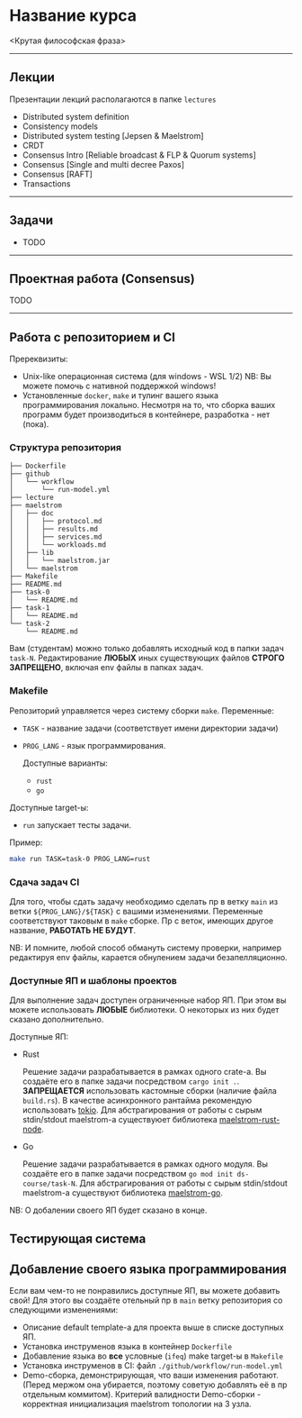 # Название курса

<Крутая философская фраза>

---

## Лекции

Презентации лекций располагаются в папке `lectures`

- Distributed system definition
- Consistency models
- Distributed system testing [Jepsen & Maelstrom]
- CRDT
- Consensus Intro [Reliable broadcast & FLP & Quorum systems]
- Consensus [Single and multi decree Paxos]
- Consensus [RAFT]
- Transactions

---

## Задачи

- TODO

---

## Проектная работа (Consensus)

TODO

---

## Работа с репозиторием и CI

Пререквизиты:

- Unix-like операционная система (для windows - WSL 1/2)
  NB: Вы можете помочь с нативной поддержкой windows!
- Установленные `docker`, `make` и тулинг вашего языка программирования локально.
  Несмотря на то, что сборка ваших программ будет производиться в контейнере, разработка - нет (пока).

### Структура репозитория

```
├── Dockerfile
├── github
│   └── workflow
│       └── run-model.yml
├── lecture
├── maelstrom
│   ├── doc
│   │   ├── protocol.md
│   │   ├── results.md
│   │   ├── services.md
│   │   └── workloads.md
│   ├── lib
│   │   └── maelstrom.jar
│   └── maelstrom
├── Makefile
├── README.md
├── task-0
│   └── README.md
├── task-1
│   └── README.md
└── task-2
    └── README.md
```

Вам (студентам) можно только добавлять исходный код в папки задач `task-N`. Редактирование **ЛЮБЫХ** иных существующих файлов **СТРОГО ЗАПРЕЩЕНО**, включая env файлы в папках задач.

### Makefile

Репозиторий управляется через систему сборки `make`.
Переменные:

- `TASK` - название задачи (соответствует имени директории задачи)
- `PROG_LANG` - язык программирования.

  Доступные варианты:
  - `rust`
  - `go`

Доступные target-ы:

- `run` запускает тесты задачи.

Пример:

```sh
make run TASK=task-0 PROG_LANG=rust
```

### Сдача задач CI

Для того, чтобы сдать задачу необходимо сделать пр в ветку `main` из ветки `${PROG_LANG}/${TASK}` с вашими изменениями. Переменные соответствуют таковым в `make` сборке. Пр с веток, имеющих другое название, **РАБОТАТЬ НЕ БУДУТ**.

NB: И помните, любой способ обмануть систему проверки, например редактируя env файлы, карается обнулением задачи безапелляционно.

### Доступные ЯП и шаблоны проектов

Для выполнение задач доступен ограниченные набор ЯП. При этом вы можете использовать **ЛЮБЫЕ** библиотеки. О некоторых из них будет сказано дополнительно.

Доступные ЯП:

- Rust

  Решение задачи разрабатывается в рамках одного crate-а. Вы создаёте его в папке задачи посредством `cargo init .`.
  **ЗАПРЕЩАЕТСЯ** использовать кастомные сборки (наличие файла `build.rs`). В качестве асинхронного рантайма рекомендую использовать [tokio](https://tokio.rs). Для абстрагирования от работы с сырым stdin/stdout maelstrom-а существуюет библиотека [maelstrom-rust-node](https://github.com/sitano/maelstrom-rust-node?tab=readme-ov-file).

- Go

  Решение задачи разрабатывается в рамках одного модуля. Вы создаёте его в папке задачи посредством `go mod init ds-course/task-N`. Для абстрагирования от работы с сырым stdin/stdout maelstrom-а существуют библиотека [maelstrom-go](https://pkg.go.dev/github.com/jepsen-io/maelstrom/demo/go).

NB: О добалении своего ЯП будет сказано в конце.

## Теcтирующая система

## Добавление своего языка программирования

Если вам чем-то не понравились доступные ЯП, вы можете добавить свой!
Для этого вы создаёте отельный пр в `main` ветку репозитория со следующими изменениями:

- Описание default template-а для проекта выше в списке доступных ЯП.
- Установка инструменов языка в контейнер `Dockerfile`
- Добавление языка во **все** условные (`ifeq`) make target-ы в `Makefile`
- Установка инструменов в CI: файл `./github/workflow/run-model.yml`
- Demo-сборка, демонстрирующая, что ваши изменения работают. (Перед мержом она убирается, поэтому советую добавлять её в пр отдельным коммитом). Критерий валидности Demo-сборки - корректная инициализация maelstrom топологии на 3 узла.

